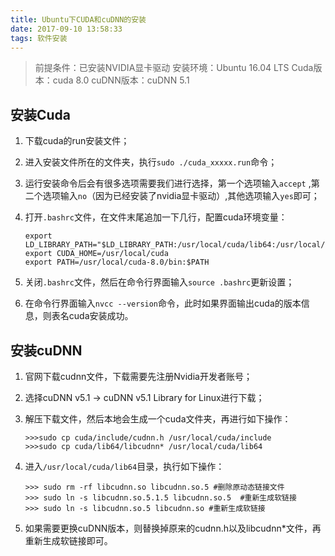 ```yaml
---
title: Ubuntu下CUDA和cuDNN的安装
date: 2017-09-10 13:58:33
tags: 软件安装
---
```

> 前提条件：已安装NVIDIA显卡驱动
> 安装环境：Ubuntu 16.04 LTS
> Cuda版本：cuda 8.0
> cuDNN版本：cuDNN 5.1
<!--more-->

## 安装Cuda

1. 下载cuda的run安装文件；

2. 进入安装文件所在的文件夹，执行`sudo ./cuda_xxxxx.run`命令；

3. 运行安装命令后会有很多选项需要我们进行选择，第一个选项输入`accept`
   ,第二个选项输入`no`（因为已经安装了nvidia显卡驱动）,其他选项输入`yes`即可；

4. 打开`.bashrc`文件，在文件末尾追加一下几行，配置cuda环境变量：

   ```
   export LD_LIBRARY_PATH="$LD_LIBRARY_PATH:/usr/local/cuda/lib64:/usr/local/cuda/extras/CUPTI/lib64"
   export CUDA_HOME=/usr/local/cuda
   export PATH=/usr/local/cuda-8.0/bin:$PATH
   ```

5. 关闭`.bashrc`文件，然后在命令行界面输入`source .bashrc`更新设置；

6. 在命令行界面输入`nvcc --version`命令，此时如果界面输出cuda的版本信息，则表名cuda安装成功。



## 安装cuDNN

1. 官网下载cudnn文件，下载需要先注册Nvidia开发者账号；

2. 选择cuDNN v5.1 -> cuDNN v5.1 Library for Linux进行下载；

3. 解压下载文件，然后本地会生成一个cuda文件夹，再进行如下操作：

   ```
   >>>sudo cp cuda/include/cudnn.h /usr/local/cuda/include
   >>>sudo cp cuda/lib64/libcudnn* /usr/local/cuda/lib64
   ```

4. 进入`/usr/local/cuda/lib64`目录，执行如下操作：

   ```
   >>> sudo rm -rf libcudnn.so libcudnn.so.5 #删除原动态链接文件
   >>> sudo ln -s libcudnn.so.5.1.5 libcudnn.so.5  #重新生成软链接
   >>> sudo ln -s libcudnn.so.5 libcudnn.so #重新生成软链接
   ```

5. 如果需要更换cuDNN版本，则替换掉原来的cudnn.h以及libcudnn*文件，再重新生成软链接即可。
